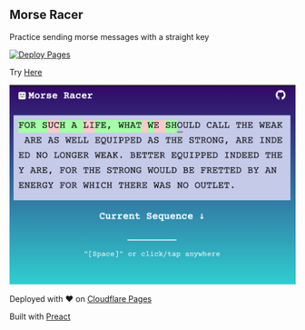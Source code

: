 ## Morse Racer

Practice sending morse messages with a straight key

[![Deploy Pages](https://github.com/ananyosen/morse-racer/actions/workflows/main.yml/badge.svg)](https://github.com/ananyosen/morse-racer/actions/workflows/main.yml)

Try [Here](https://morse-racer.pages.dev/)

![](/public/meta-image.jpg)

Deployed with ♥ on [Cloudflare Pages](https://pages.cloudflare.com/)

Built with [Preact](https://preactjs.com/)